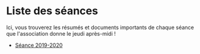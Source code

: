 # Liste des séances

Ici, vous trouverez les résumés et documents importants de chaque séance que l'association donne le jeudi après-midi !

- [Séance 2019-2020](./seances/seances-2019-2020/seances-2019-2020.md)
